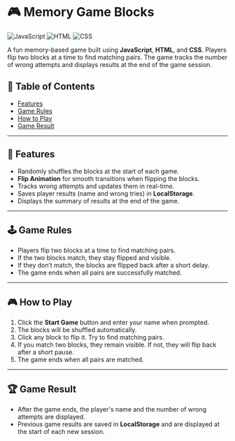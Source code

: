 # 🎮 Memory Game Blocks

![JavaScript](https://img.shields.io/badge/JavaScript-ES6%2B-yellow?logo=javascript)
![HTML](https://img.shields.io/badge/HTML-5-red?logo=html5)
![CSS](https://img.shields.io/badge/CSS-3-blue?logo=css3)

A fun memory-based game built using **JavaScript**, **HTML**, and **CSS**. Players flip two blocks at a time to find matching pairs. The game tracks the number of wrong attempts and displays results at the end of the game session.

## 📖 Table of Contents

- [Features](#features)
- [Game Rules](#game-rules)
- [How to Play](#how-to-play)
- [Game Result](#game-result)

---

## 🚀 Features

- Randomly shuffles the blocks at the start of each game.
- **Flip Animation** for smooth transitions when flipping the blocks.
- Tracks wrong attempts and updates them in real-time.
- Saves player results (name and wrong tries) in **LocalStorage**.
- Displays the summary of results at the end of the game.

---

## 🕹️ Game Rules

- Players flip two blocks at a time to find matching pairs.
- If the two blocks match, they stay flipped and visible.
- If they don’t match, the blocks are flipped back after a short delay.
- The game ends when all pairs are successfully matched.

---

## 🎮 How to Play

1. Click the **Start Game** button and enter your name when prompted.
2. The blocks will be shuffled automatically.
3. Click any block to flip it. Try to find matching pairs.
4. If you match two blocks, they remain visible. If not, they will flip back after a short pause.
5. The game ends when all pairs are matched.

---

## 🏆 Game Result

- After the game ends, the player's name and the number of wrong attempts are displayed.
- Previous game results are saved in **LocalStorage** and are displayed at the start of each new session.
